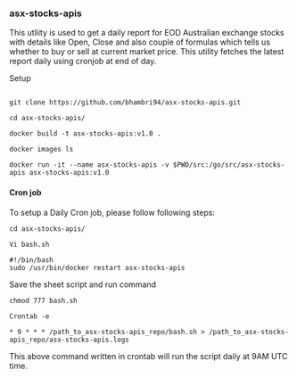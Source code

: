 ### asx-stocks-apis

This utliity is used to get a daily report for EOD Australian exchange stocks with details like Open, Close and also couple of formulas which tells us whether to buy or sell at current market price. This utility fetches the latest report daily using cronjob at end of day.

Setup

```

git clone https://github.com/bhambri94/asx-stocks-apis.git

cd asx-stocks-apis/

docker build -t asx-stocks-apis:v1.0 .

docker images ls

docker run -it --name asx-stocks-apis -v $PWD/src:/go/src/asx-stocks-apis asx-stocks-apis:v1.0

```

#### Cron job

To setup a Daily Cron job, please follow following steps:
 
```
cd asx-stocks-apis/

Vi bash.sh

```
```
#!/bin/bash
sudo /usr/bin/docker restart asx-stocks-apis
```

Save the sheet script and run command 

```
chmod 777 bash.sh

Crontab -e

* 9 * * * /path_to_asx-stocks-apis_repo/bash.sh > /path_to_asx-stocks-apis_repo/asx-stocks-apis.logs

```
This above command written in crontab will run the script daily at 9AM UTC time.
